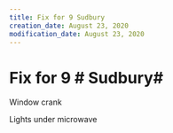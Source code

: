 ```yaml
---
title: Fix for 9 Sudbury
creation_date: August 23, 2020
modification_date: August 23, 2020
---
```



# Fix for 9 # Sudbury#  

Window crank

Lights under microwave 
